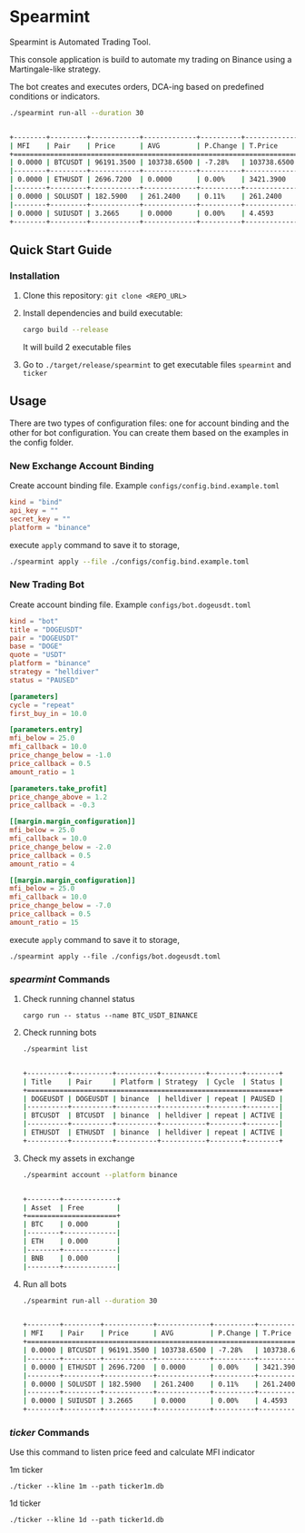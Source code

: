 # Spearmint

Spearmint is Automated Trading Tool.

This console application is build to automate my trading on Binance using a Martingale-like strategy.

The bot creates and executes orders, DCA-ing based on predefined conditions or indicators.

```bash
./spearmint run-all --duration 30


+--------+---------+------------+-------------+----------+-------------+------------+--------+---------+--------+-------+------------+
| MFI    | Pair    | Price      | AVG         | P.Change | T.Price     | B.Price    | B.MFI  | MFI Dir | Wallet | Cycle | M.Position |
+====================================================================================================================================+
| 0.0000 | BTCUSDT | 96191.3500 | 103738.6500 | -7.28%   | 103738.6500 | 96191.3500 | 0.0000 | DOWN    | 9.2886 | 1     | 0          |
|--------+---------+------------+-------------+----------+-------------+------------+--------+---------+--------+-------+------------|
| 0.0000 | ETHUSDT | 2696.7200  | 0.0000      | 0.00%    | 3421.3900   | 2696.7200  | 0.0000 | DOWN    | 9.2886 | 2     | 0          |
|--------+---------+------------+-------------+----------+-------------+------------+--------+---------+--------+-------+------------|
| 0.0000 | SOLUSDT | 182.5900   | 261.2400    | 0.11%    | 261.2400    | 182.5900   | 0.0000 | DOWN    | 9.2886 | 2     | 0          |
|--------+---------+------------+-------------+----------+-------------+------------+--------+---------+--------+-------+------------|
| 0.0000 | SUIUSDT | 3.2665     | 0.0000      | 0.00%    | 4.4593      | 3.2665     | 0.0000 | DOWN    | 9.2886 | 1     | 0          |
+--------+---------+------------+-------------+----------+-------------+------------+--------+---------+--------+-------+------------+


```

## Quick Start Guide

### Installation

1. Clone this repository: `git clone <REPO_URL>`
2. Install dependencies and build executable:

   ```bash
   cargo build --release
   ```

   It will build 2 executable files

3. Go to `./target/release/spearmint` to get executable files `spearmint` and `ticker`

## Usage

There are two types of configuration files: one for account binding and the other for bot configuration. You can create them based on the examples in the config folder.

### New Exchange Account Binding

Create account binding file. Example `configs/config.bind.example.toml`

```toml
kind = "bind"
api_key = ""
secret_key = ""
platform = "binance"

```

execute `apply` command to save it to storage,

```bash
./spearmint apply --file ./configs/config.bind.example.toml
```

### New Trading Bot

Create account binding file. Example `configs/bot.dogeusdt.toml`

```toml
kind = "bot"
title = "DOGEUSDT"
pair = "DOGEUSDT"
base = "DOGE"
quote = "USDT"
platform = "binance"
strategy = "helldiver"
status = "PAUSED"

[parameters]
cycle = "repeat"
first_buy_in = 10.0

[parameters.entry]
mfi_below = 25.0
mfi_callback = 10.0
price_change_below = -1.0
price_callback = 0.5
amount_ratio = 1

[parameters.take_profit]
price_change_above = 1.2
price_callback = -0.3

[[margin.margin_configuration]]
mfi_below = 25.0
mfi_callback = 10.0
price_change_below = -2.0
price_callback = 0.5
amount_ratio = 4

[[margin.margin_configuration]]
mfi_below = 25.0
mfi_callback = 10.0
price_change_below = -7.0
price_callback = 0.5
amount_ratio = 15


```

execute `apply` command to save it to storage,

```
./spearmint apply --file ./configs/bot.dogeusdt.toml
```

### _spearmint_ Commands

1. Check running channel status

   ```
   cargo run -- status --name BTC_USDT_BINANCE
   ```

2. Check running bots

   ```bash
   ./spearmint list


   +----------+----------+----------+-----------+--------+--------+
   | Title    | Pair     | Platform | Strategy  | Cycle  | Status |
   +==============================================================+
   | DOGEUSDT | DOGEUSDT | binance  | helldiver | repeat | PAUSED |
   |----------+----------+----------+-----------+--------+--------|
   | BTCUSDT  | BTCUSDT  | binance  | helldiver | repeat | ACTIVE |
   |----------+----------+----------+-----------+--------+--------|
   | ETHUSDT  | ETHUSDT  | binance  | helldiver | repeat | ACTIVE |
   +----------+----------+----------+-----------+--------+--------+
   ```

3. Check my assets in exchange

   ```bash
   ./spearmint account --platform binance


   +--------+-------------+
   | Asset  | Free        |
   +======================+
   | BTC    | 0.000       |
   |--------+-------------|
   | ETH    | 0.000       |
   |--------+-------------|
   | BNB    | 0.000       |
   |--------+-------------|
   ```

4. Run all bots

   ```bash
   ./spearmint run-all --duration 30


   +--------+---------+------------+-------------+----------+-------------+------------+--------+---------+--------+-------+------------+
   | MFI    | Pair    | Price      | AVG         | P.Change | T.Price     | B.Price    | B.MFI  | MFI Dir | Wallet | Cycle | M.Position |
   +====================================================================================================================================+
   | 0.0000 | BTCUSDT | 96191.3500 | 103738.6500 | -7.28%   | 103738.6500 | 96191.3500 | 0.0000 | DOWN    | 9.2886 | 1     | 0          |
   |--------+---------+------------+-------------+----------+-------------+------------+--------+---------+--------+-------+------------|
   | 0.0000 | ETHUSDT | 2696.7200  | 0.0000      | 0.00%    | 3421.3900   | 2696.7200  | 0.0000 | DOWN    | 9.2886 | 2     | 0          |
   |--------+---------+------------+-------------+----------+-------------+------------+--------+---------+--------+-------+------------|
   | 0.0000 | SOLUSDT | 182.5900   | 261.2400    | 0.11%    | 261.2400    | 182.5900   | 0.0000 | DOWN    | 9.2886 | 2     | 0          |
   |--------+---------+------------+-------------+----------+-------------+------------+--------+---------+--------+-------+------------|
   | 0.0000 | SUIUSDT | 3.2665     | 0.0000      | 0.00%    | 4.4593      | 3.2665     | 0.0000 | DOWN    | 9.2886 | 1     | 0          |
   +--------+---------+------------+-------------+----------+-------------+------------+--------+---------+--------+-------+------------+


   ```

### _ticker_ Commands

Use this command to listen price feed and calculate MFI indicator

1m ticker

```
./ticker --kline 1m --path ticker1m.db
```

1d ticker

```
./ticker --kline 1d --path ticker1d.db
```
